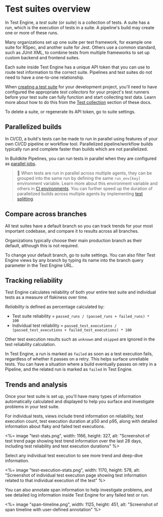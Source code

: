 # Test suites overview

In Test Engine, a _test suite_ (or _suite_) is a collection of tests. A suite has a _run_, which is the execution of tests in a suite. A pipeline's build may create one or more of these runs.

Many organizations set up one suite per test framework, for example one suite for RSpec, and another suite for Jest. Others use a common standard, such as JUnit XML, to combine tests from multiple frameworks to set up custom backend and frontend suites.

Each suite inside Test Engine has a unique API token that you can use to route test information to the correct suite. Pipelines and test suites do not need to have a one-to-one relationship.

When [creating a test suite](/docs/test-engine/manage-test-suites#create-a-test-suite) for your development project, you'll need to have configured the appropriate _test collectors_ for your project's test runners before your test suite can fully function and start collecting test data. Learn more about how to do this from the [Test collection](/docs/test-engine/test-collection) section of these docs.

To delete a suite, or regenerate its API token, go to suite settings.

## Parallelized builds

In CI/CD, a build's tests can be made to run in parallel using features of your own CI/CD pipeline or workflow tool. Parallelized pipeline/workflow builds typically run and complete faster than builds which are not parallelized.

In Buildkite Pipelines, you can run tests in parallel when they are configured as [parallel jobs](/docs/pipelines/tutorials/parallel-builds#parallel-jobs).

> 📘
> When tests are run in parallel across multiple agents, they can be grouped into the same run by defining the same `run_env[key]` environment variable. Learn more about this environment variable and others in [CI environments](/docs/test-engine/ci-environments).
> You can further speed up the duration of parallelized builds across multiple agents by implementing [test splitting](/docs/test-engine/test-splitting).

## Compare across branches

All test suites have a default branch so you can track trends for your most important codebase, and compare it to results across all branches.

Organizations typically choose their main production branch as their default, although this is not required.

To change your default branch, go to suite settings. You can also filter Test Engine views by any branch by typing its name into the branch query parameter in the Test Engine URL.

## Tracking reliability

Test Engine calculates reliability of both your entire test suite and individual tests as a measure of flakiness over time.

_Reliability_ is defined as percentage calculated by:

- Test suite reliability = `passed_runs / (passed_runs + failed_runs) * 100`
- Individual test reliability = `passed_test_executions / (passed_test_executions + failed_test_executions) * 100`

Other test execution results such as `unknown` and `skipped` are ignored in the test reliability calculation.

In Test Engine, a run is marked as `failed` as soon as a test execution fails, regardless of whether it passes on a retry. This helps surface unreliable tests. You can have a situation where a build eventually passes on retry in a Pipeline, and the related run is marked as `failed` in Test Engine.

## Trends and analysis

Once your test suite is set up, you'll have many types of information automatically calculated and displayed to help you surface and investigate problems in your test suite.

For individual tests, views include trend information on reliability, test execution count, test execution duration at p50 and p95, along with detailed information about flaky and failed test executions.

<%= image "test-stats.png", width: 1166, height: 327, alt: "Screenshot of test trend page showing test trend information over the last 28 days, including test reliability and test execution durations" %>

Select any individual test execution to see more trend and deep-dive information.

<%= image "test-execution-stats.png", width: 1170, height: 578, alt: "Screenshot of individual test execution page showing test information related to that individual execution of the test" %>

You can also annotate span information to help investigate problems, and see detailed log information inside Test Engine for any failed test or run.

<%= image "span-timeline.png", width: 1125, height: 451, alt: "Screenshot of span timeline with user-defined annotation" %>
